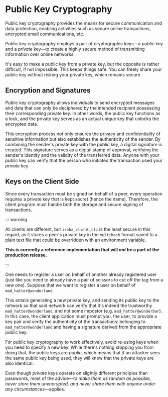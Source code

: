 # Public Key Cryptography

Public key cryptography provides the means for secure communication and data protection, enabling activities such as secure online transactions, encrypted email communications, etc.

Public key cryptography employs a pair of cryptographic keys—a _public_ key and a _private_ key—to create a highly secure method of transmitting information over online networks.

It's easy to make a public key from a private key, but the opposite is rather difficult, if not impossible. This keeps things safe. You can freely share your public key without risking your private key, which remains secure.

## Encryption and Signatures

Public key cryptography allows individuals to send encrypted messages and data that can only be deciphered by the intended recipient possessing their corresponding private key. In other words, the public key functions as a lock, and the private key serves as an actual unique key that unlocks the encrypted data.

This encryption process not only ensures the privacy and confidentiality of sensitive information but also establishes the authenticity of the sender. By combining the sender's private key with the public key, a digital _signature_ is created. This signature serves as a digital stamp of approval, verifying the sender's identity and the validity of the transferred data. Anyone with your _public_ key can verify that the person who initiated the transaction used your _private_ key.

## Keys on the Client Side

Since every transaction must be signed on behalf of a peer, every operation requires a private key that is kept secret (hence the name). Therefore, the client program must handle both the storage and secure signing of transactions.

::: warning

All clients are different, but `iroha_client_cli` is the least secure in this regard, as it stores a peer's private key in the `multihash` format saved to a plain text file that could be overridden with an environment variable.

**This is currently a reference implementation that will _not_ be a part of the production release.**

:::

One needs to register a user on behalf of another already registered user (just like you need to already have a pair of scissors to cut off the tag from a new one). Suppose that we want to register a user on behalf of `mad_hatter@wonderland`.

This entails generating a new private key, and sending its public key to the network so that said network can verify that it's indeed the trustworthy `mad_hatter@wonderland`, and not some impostor (e.g. `mad_hatter@wünderbar`). In this case, the client application must prompt you, the user, to provide a key pair and verify the authenticity of the transactions:  belonging to `mad_hatter@wonderland` and having a signature derived from the appropriate public key.

For public key cryptography to work effectively, avoid re-using keys when you need to specify a new key. While there's nothing stopping you from doing that, the public keys are _public_, which means that if an attacker sees the same public key being used, they will know that the private keys are also identical.

Even though _private_ keys operate on slightly different principles than passwords, most of the advice—*to make them as random as possible, never store them unencrypted, and never share them with anyone under any circumstances*—applies.
